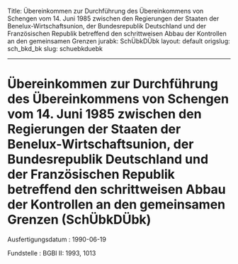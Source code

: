 Title: Übereinkommen zur Durchführung des Übereinkommens von Schengen vom 14. Juni
  1985 zwischen den Regierungen der Staaten der Benelux-Wirtschaftsunion, der Bundesrepublik
  Deutschland und der Französischen Republik betreffend den schrittweisen Abbau der
  Kontrollen an den gemeinsamen Grenzen
jurabk: SchÜbkDÜbk
layout: default
origslug: sch_bkd_bk
slug: schuebkduebk

---

# Übereinkommen zur Durchführung des Übereinkommens von Schengen vom 14. Juni 1985 zwischen den Regierungen der Staaten der Benelux-Wirtschaftsunion, der Bundesrepublik Deutschland und der Französischen Republik betreffend den schrittweisen Abbau der Kontrollen an den gemeinsamen Grenzen (SchÜbkDÜbk)

Ausfertigungsdatum
:   1990-06-19

Fundstelle
:   BGBl II: 1993, 1013


